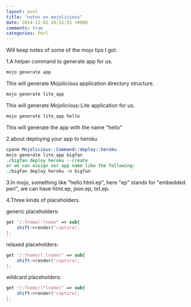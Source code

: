 ```yaml
---
layout: post
title: "notes on mojolicious"
date: 2014-12-02 20:52:52 +0800
comments: true
categories: Perl
---
```

Will keep notes of some of the mojo tips I got.

1.A helper command to generate app for us.

```pl
mojo generate app
```
This will generate Mojolicious application directory structure.

```pl
mojo generate lite_app
```
This will generate Mojolicious::Lite application for us.

```pl
mojo generate lite_app hello
```
This will generate the app with the name "hello"

2.about deploying your app to heroku

```pl
cpanm Mojolicious::Command::deploy::heroku
mojo generate lite_app bigfan
./bigfan deploy heroku --create
or we can assign our app name like the following:
./bigfan deploy heroku -n bigfan
```

3.In mojo, something like "hello.html.ep", here "ep" stands for "embedded perl", we can have html.ep, json.ep, txt.ep.

4.Three kinds of placeholders.

generic placeholders:

```pl
get '/:fname/:lname' => sub{
	shift->render('capture);
};
```

relaxed placeholders:

```pl
get '/:fname/(.lname)' => sub{
	shift->render('capture);
};
```

wildcard placeholders:

```pl
get '/:fname/(*lname)' => sub{
	shift->render('capture);
};
```



